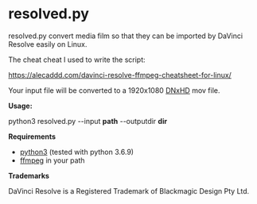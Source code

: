 # resolved.py

resolved.py convert media film so that they can be imported by DaVinci Resolve easily on Linux.

The cheat cheat I used to write the script:

https://alecaddd.com/davinci-resolve-ffmpeg-cheatsheet-for-linux/

Your input file will be converted to a 1920x1080 [DNxHD](https://en.wikipedia.org/wiki/Avid_DNxHD) mov file.

**Usage:**

python3 resolved.py --input **path** --outputdir **dir**

**Requirements**
* [python3](https://www.python.org/) (tested with python 3.6.9)
* [ffmpeg](https://ffmpeg.org/) in your path

**Trademarks**

DaVinci Resolve is a Registered Trademark of Blackmagic Design Pty Ltd.
